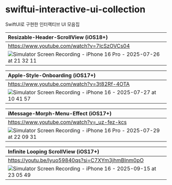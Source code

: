 # swiftui-interactive-ui-collection
SwiftUI로 구현한 인터랙티브 UI 모음집

|Resizable-Header-ScrollView (iOS18+)|
|:--|
|https://www.youtube.com/watch?v=7lcSzOVCs04|
|![Simulator Screen Recording - iPhone 16 Pro - 2025-07-26 at 21 32 11](https://github.com/user-attachments/assets/56269cca-8c86-43de-b068-5e356590a491)|

|Apple-Style-Onboarding (iOS17+)|
|:--|
|https://www.youtube.com/watch?v=3t82Rf-4OTA|
|![Simulator Screen Recording - iPhone 16 - 2025-07-27 at 10 41 57](https://github.com/user-attachments/assets/47cfc530-6e94-40cb-bca4-33afa98e16d1)|

|iMessage-Morph-Menu-Effect (iOS17+)|
|:--|
|https://www.youtube.com/watch?v=_uz-fez-kcs|
|![Simulator Screen Recording - iPhone 16 Pro - 2025-07-29 at 22 09 31](https://github.com/user-attachments/assets/a7bac7ad-11b3-44b6-8fe1-b4b56c45ce7d)|

|Infinite Looping ScrollView (iOS17+)|
|:--|
|https://youtu.be/lyuo59840qs?si=C7XYm3jhmBInm0pO|
|![Simulator Screen Recording - iPhone 16 - 2025-09-15 at 23 05 49](https://github.com/user-attachments/assets/3f2192ec-3fb1-41c7-ad99-40d68975d36c)|
